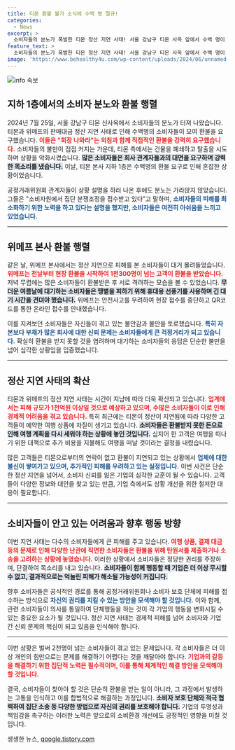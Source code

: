 ```yaml
---
title: 티몬 환불 불가 소식에 수백 명 절규!
categories:
  - News
excerpt: >
  소비자들의 분노가 폭발한 티몬 정산 지연 사태! 서울 강남구 티몬 사옥 앞에서 수백 명이 환불을 요구하며 고성을 지르고, 공정거래위원회 관계자의 설명에도 불만이 가라앉지 않습니다. 위메프와의 차별화된 대응으로 갈등은 더욱 심화되고 있습니다!
feature_text: >
  소비자들의 분노가 폭발한 티몬 정산 지연 사태! 서울 강남구 티몬 사옥 앞에서 수백 명이 환불을 요구하며 고성을 지르고, 공정거래위원회 관계자의 설명에도 불만이 가라앉지 않습니다. 위메프와의 차별화된 대응으로 갈등은 더욱 심화되고 있습니다!
image: 'https://www.behealthy4u.com/wp-content/uploads/2024/06/unnamed-file.png'
---
```


<p><img src="https://www.behealthy4u.com/wp-content/uploads/2024/06/unnamed-file.png" alt="info 속보" /></p>

<h2 data-ke-size="size26">지하 1층에서의 소비자 분노와 환불 행렬</h2>

<p data-ke-size="size16">2024년 7월 25일, 서울 강남구 티몬 신사옥에서 소비자들의 분노가 터져 나왔습니다. 티몬과 위메프의 판매대금 정산 지연 사태로 인해 수백명의 소비자들이 모여 환불을 요구했습니다. <b><span style="color: #ee2323;">이들은 "회장 나와라"는 외침과 함께 직접적인 환불을 강력히 요구했습니다.</span></b> 소비자들의 불만이 점점 커지는 가운데, 티몬 측에서는 건물을 폐쇄하고 탈출을 시도하며 상황을 악화시켰습니다. <b><span style="background-color: #21538527;">많은 소비자들은 회사 관계자들과의 대면을 요구하며 강력한 목소리를 냈습니다.</span></b> 이날, 티몬 본사 지하 1층은 수백명의 환불 요구로 인해 혼잡한 상황이었습니다.</p>

<p data-ke-size="size16">공정거래위원회 관계자들이 상황 설명을 하러 나온 후에도 분노는 가라앉지 않았습니다. 그들은 "소비자원에서 집단 분쟁조정을 접수받고 있다”고 말하며, <b><span style="color: #1a5490;">소비자들의 피해를 최소화하기 위한 노력을 하고 있다는 설명을 했지만, 소비자들은 여전히 아쉬움을 느끼고 있었습니다.</span></b></p>

<hr>

<h2 data-ke-size="size26">위메프 본사 환불 행렬</h2>

<p data-ke-size="size16">같은 날, 위메프 본사에서는 정산 지연으로 피해를 본 소비자들이 대거 몰려들었습니다. <b><span style="color: #ee2323;">위메프는 전날부터 현장 환불을 시작하여 1천300명이 넘는 고객이 환불을 받았습니다.</span></b> 저녁 무렵에는 많은 소비자들이 환불받은 후 서로 격려하는 모습을 볼 수 있었습니다. <b><span style="background-color: #21538527;">무더운 여름날에 대기하는 소비자들은 땡볕을 피하기 위해 휴대용 선풍기를 사용하며 긴 대기 시간을 견뎌야 했습니다.</span></b> 위메프는 안전사고를 우려하여 현장 접수를 중단하고 QR코드를 통한 온라인 접수를 안내했습니다.</p>

<p data-ke-size="size16">이를 지켜보던 소비자들은 자신들이 겪고 있는 불안감과 불만을 토로했습니다. <b><span style="color: #1a5490;">특히 자본보다 부채가 많은 회사에 대한 신뢰 문제는 소비자들에게 큰 걱정거리가 되고 있습니다.</span></b> 확실히 환불을 받지 못할 것을 염려하며 대기하는 소비자들의 응답은 단순한 불만을 넘어 심각한 상황임을 입증했습니다.</p>

<hr>

<h2 data-ke-size="size26">정산 지연 사태의 확산</h2>

<p data-ke-size="size16">티몬과 위메프의 정산 지연 사태는 시간이 지남에 따라 더욱 확산되고 있습니다. <b><span style="color: #ee2323;">업계에서는 피해 규모가 1천억원 이상일 것으로 예상하고 있으며, 수많은 소비자들이 이로 인해 경제적 어려움을 겪고 있습니다.</span></b> 특히 최근에는 티몬이 정산이 지연됨에 따라 다양한 고객들이 예약한 여행 상품에 차질이 생기고 있습니다. <b><span style="background-color: #21538527;">소비자들은 환불받지 못한 돈으로 인해 여행 계획을 다시 세워야 하는 상황에 놓인 것입니다.</span></b> 심지어 한 고객은 여행을 떠나기 위한 대책으로 추가 비용을 지불해도 여행을 떠날 것이라는 결정을 내렸습니다.</p>

<p data-ke-size="size16">많은 고객들은 티몬으로부터의 연락이 없고 환불이 지연되고 있는 상황에서 <b><span style="color: #1a5490;">업체에 대한 불신이 쌓여가고 있으며, 추가적인 피해를 우려하고 있는 실정입니다.</span></b> 이번 사건은 단순한 정산 지연을 넘어서, 소비자 신뢰를 잃은 기업의 심각한 교훈이 될 수 있습니다. 고객들이 다양한 정보와 대안을 찾고 있는 만큼, 기업 측에서도 상황 개선을 위한 철저한 대응이 필요합니다.</p>

<hr>

<h2 data-ke-size="size26">소비자들이 안고 있는 어려움과 향후 행동 방향</h2>

<p data-ke-size="size16">이번 지연 사태는 다수의 소비자들에게 큰 피해를 주고 있습니다. <b><span style="color: #ee2323;">여행 상품, 결제 대금 등의 문제로 인해 다양한 난관에 직면한 소비자들은 환불을 위해 탄원서를 제출하거나 소송을 고려하는 상황에 놓였습니다.</span></b> 이러한 상황에서 소비자들은 정당한 권리를 주장하며, 단결하여 목소리를 내고 있습니다. <b><span style="background-color: #21538527;">소비자들이 함께 행동할 때 기업은 더 이상 무시할 수 없고, 결과적으로는 억눌린 피해가 해소될 가능성이 커집니다.</span></b></p>

<p data-ke-size="size16">향후 소비자들은 공식적인 경로를 통해 공정거래위원회나 소비자 보호 단체에 피해를 접수하는 방식으로 <b><span style="color: #1a5490;">자신의 권리를 지킬 수 있는 방안을 모색해야 할 것입니다.</span></b> 이와 함께, 관련 소비자들이 의사를 통일하여 단체행동을 하는 것이 각 기업의 행동을 변화시킬 수 있는 중요한 요소가 될 것입니다. 정산 지연 사태는 경제적 피해를 넘어 소비자와 기업 간 신뢰 문제의 핵심이 되고 있음을 인식해야 합니다.</p>

<hr>

<p data-ke-size="size16">이번 상황은 벌써 2천명이 넘는 소비자들이 겪고 있는 문제입니다. 각 소비자들은 더 이상 개인의 힘만으로는 문제를 해결하기 어렵다는 것을 깨달아야 합니다. <b><span style="color: #ee2323;">기업과의 갈등을 해결하기 위한 집단적 노력은 필수적이며, 이를 통해 체계적인 해결 방안을 모색해야 할 것입니다.</span></b></p>

<p data-ke-size="size16">결국, 소비자들이 찾아야 할 것은 단순히 환불을 받는 일이 아니라, 그 과정에서 발생하는 고통을 인식하고 이를 합법적으로 해결하는 과정입니다. <b><span style="background-color: #21538527;">소비자 보호 단체와 적극 협력하여 집단 소송 등 다양한 방법으로 자신의 권리를 보호해야 합니다.</span></b> 기업의 투명성과 책임감을 촉구하는 이러한 노력은 앞으로의 소비환경 개선에도 긍정적인 영향을 미칠 것입니다.</p>
생생한 뉴스, <a href="https://qoogle.tistory.com" rel="dofollow">qoogle.tistory.com</a>


